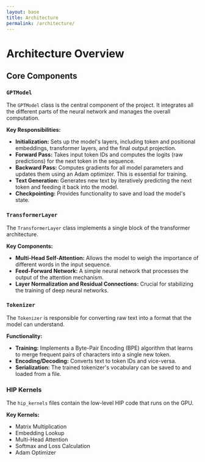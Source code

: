 ```yaml
---
layout: base
title: Architecture
permalink: /architecture/
---
```


# Architecture Overview

## Core Components

### `GPTModel`

The `GPTModel` class is the central component of the project. It integrates all the different parts of the neural network and manages the overall computation.

**Key Responsibilities:**

* **Initialization:** Sets up the model's layers, including token and positional embeddings, transformer layers, and the final output projection.
* **Forward Pass:** Takes input token IDs and computes the logits (raw predictions) for the next token in the sequence.
* **Backward Pass:** Computes gradients for all model parameters and updates them using an Adam optimizer. This is essential for training.
* **Text Generation:** Generates new text by iteratively predicting the next token and feeding it back into the model.
* **Checkpointing:** Provides functionality to save and load the model's state.

### `TransformerLayer`

The `TransformerLayer` class implements a single block of the transformer architecture.

**Key Components:**

* **Multi-Head Self-Attention:** Allows the model to weigh the importance of different words in the input sequence.
* **Feed-Forward Network:** A simple neural network that processes the output of the attention mechanism.
* **Layer Normalization and Residual Connections:** Crucial for stabilizing the training of deep neural networks.

### `Tokenizer`

The `Tokenizer` is responsible for converting raw text into a format that the model can understand.

**Functionality:**

* **Training:** Implements a Byte-Pair Encoding (BPE) algorithm that learns to merge frequent pairs of characters into a single new token.
* **Encoding/Decoding:** Converts text to token IDs and vice-versa.
* **Serialization:** The trained tokenizer's vocabulary can be saved to and loaded from a file.

### HIP Kernels

The `hip_kernels` files contain the low-level HIP code that runs on the GPU.

**Key Kernels:**

* Matrix Multiplication
* Embedding Lookup
* Multi-Head Attention
* Softmax and Loss Calculation
* Adam Optimizer
